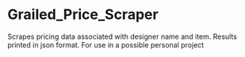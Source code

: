 # Grailed_Price_Scraper

Scrapes pricing data associated with designer name and item. Results printed in json format. For use in a possible personal project
